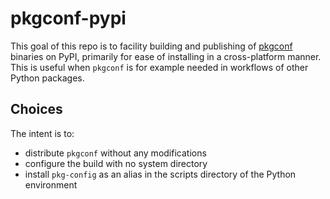 # pkgconf-pypi

This goal of this repo is to facility building and publishing of
[pkgconf](https://github.com/pkgconf/pkgconf) binaries on PyPI, primarily for
ease of installing in a cross-platform manner. This is useful when `pkgconf` is
for example needed in workflows of other Python packages.

## Choices

The intent is to:

- distribute `pkgconf` without any modifications
- configure the build with no system directory
- install `pkg-config` as an alias in the scripts directory of the Python
  environment

